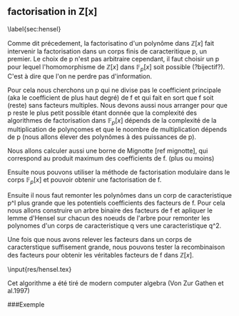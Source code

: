 
## factorisation in Z[x]
\label{sec:hensel}


Comme dit précedement, la factorisatino d'un polynôme dans $\mathbb{Z}[x]$ fait intervenir la factorisation dans un corps finis
de caracteritique p, un premier. Le choix de p n'est pas arbitraire cependant, il faut choisir un p pour lequel l'homomorphisme
de $\mathbb{Z}[x]$ dans $\mathbb{F}_p[x]$ soit possible (?bijectif?). C'est à dire que l'on ne perdre pas d'information.

Pour cela nous cherchons un p qui ne divise pas le coefficient principale (aka le coefficient de plus haut degré) de f et
qui fait en sort que f soit (reste) sans facteurs multiples. Nous devons aussi nous arranger pour que p reste le plus petit possible
étant donnée que la complexité des algorithmes de factorisation dans $\mathbb{F}_p[x]$ dépends de la complexité de la multiplication
de polynçomes et que le noombre de multiplication dépends de p (nous allons élever des polynômes à des puissances de p).

Nous allons calculer aussi une borne de Mignotte [ref mignotte], qui correspond au produit maximum des coefficients de f. (plus ou moins)

Ensuite nous pouvons utiliser la méthode de factorisation modulaire dans le corps $\mathbb{F}_p[x]$ et pouvoir obtenir une factorisation
de f.

Ensuite il nous faut remonter les polynômes dans un corp de caracteristique p^l plus grande que les potentiels coefficients des facteurs de f.
Pour cela nous allons construire un arbre binaire des facteurs de f et apliquer le lemme d'Hensel sur chacun des noeuds de l'arbre pour remonter
les polynomes d'un corps de caracteristique q vers une caracteristique q^2.

Une fois que nous avons relever les facteurs dans un corps de caracterstique suffisement grande, nous pouvons tester la recombinaison des facteurs
pour obtenir les véritables facteurs de f dans $\mathbb{Z}[x]$.

\input{res/hensel.tex}

Cet algorithme a été tiré de modern computer algebra (Von Zur Gathen et al.1997)

###Exemple

